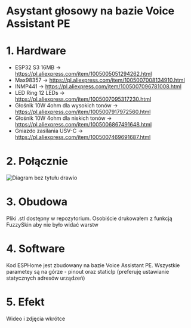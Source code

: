 # Asystant głosowy na bazie Voice Assistant PE

# 1. Hardware
- ESP32 S3 16MB -> https://pl.aliexpress.com/item/1005005051294262.html
- Max98357 -> https://pl.aliexpress.com/item/1005007008134910.html
- INMP441 -> https://pl.aliexpress.com/item/1005007096781008.html
- LED Ring 12 LEDs -> https://pl.aliexpress.com/item/1005007095317230.html
- Głośnik 10W 4ohm dla wysokich tonów -> https://pl.aliexpress.com/item/1005007917972560.html
- Głośnik 10W 4ohm dla niskich tonów -> https://pl.aliexpress.com/item/1005006867491648.html
- Gniazdo zasilania USV-C -> https://pl.aliexpress.com/item/1005007469691687.html

# 2. Połącznie
![Diagram bez tytułu drawio](https://github.com/user-attachments/assets/f2bd5215-939a-458b-85e2-fd8fd9ef8820)

# 3. Obudowa
Pliki .stl dostępny w repozytorium. Osobiście drukowałem z funkcją FuzzySkin aby nie było widać warstw

# 4. Software
Kod ESPHome jest zbudowany na bazie Voice Assistant PE. Wszystkie parametey są na górze - pinout oraz staticIp (preferuję ustawianie statycznych adresów urządzeń)

# 5. Efekt
Wideo i zdjęcia wkrótce
